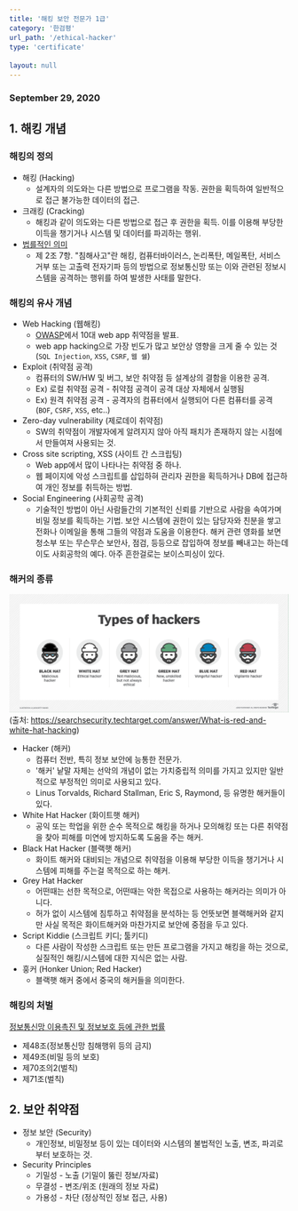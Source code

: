 ```yaml
---
title: '해킹 보안 전문가 1급'
category: '한검평'
url_path: '/ethical-hacker'
type: 'certificate'

layout: null
---
```


### September 29, 2020

## 1. 해킹 개념
### 해킹의 정의

+ 해킹 (Hacking)
  * 설계자의 의도와는 다른 방법으로 프로그램을 작동. 권한을 획득하여 일반적으로 접근 불가능한 데이터의 접근.
+ 크래킹 (Cracking)
  * 해킹과 같이 의도와는 다른 방법으로 접근 후 권한을 획득. 이를 이용해 부당한 이득을 챙기거나 시스템 및 데이터를 파괴하는 행위.
+ [법를적인 의미](http://www.law.go.kr/법령/정보통신망%20이용촉진%20및%20정보보호%20등에%20관한%20법률)
  * 제 2조 7항. "침해사고"란 해킹, 컴퓨터바이러스, 논리폭탄, 메일폭탄, 서비스 거부 또는 고출력 전자기파 등의 방법으로 정보통신망 또는 이와 관련된 정보시스템을 공격하는 행위를 하여 발생한 사태를 말한다.

### 해킹의 유사 개념
 + Web Hacking (웹해킹)
   * [OWASP](https://owasp.org/www-project-top-ten/)에서 10대 web app 취약점을 발표.
   * web app hacking으로 가장 빈도가 많고 보안상 영향을 크게 줄 수 있는 것 (`SQL Injection`, `XSS`, `CSRF`, `웹 쉘`)
 + Exploit (취약점 공격)
   * 컴퓨터의 SW/HW 및 버그, 보안 취약점 등 설계상의 결함을 이용한 공격.
   * Ex) 로컬 취약점 공격 - 취약점 공격이 공격 대상 자체에서 실행됨
   * Ex) 원격 취약점 공격 - 공격자의 컴퓨터에서 실행되어 다른 컴퓨터를 공격 (`BOF`, `CSRF`, `XSS`, etc..)
 + Zero-day vulnerability (제로데이 취약점)
   * SW의 취약점이 개발자에게 알려지지 않아 아직 패치가 존재하지 않는 시점에서 만들여져 사용되는 것.
 + Cross site scripting, XSS (사이트 간 스크립팅)
   * Web app에서 많이 나타나는 취약점 중 하나.
   * 웹 페이지에 악성 스크립트를 삽입하혀 관리자 권한을 획득하거나 DB에 접근하여 개인 정보를 취득하는 방법.
 + Social Engineering (사회공학 공격)
   * 기술적인 방법이 아닌 사람들간의 기본적인 신뢰를 기반으로 사람을 속여가며 비밀 정보를 획득하는 기법. 보안 시스템에 권한이 있는 담당자와 친분을 쌓고 전화나 이메일을 통해 그들의 약점과 도움을 이용한다. 해커 관련 영화를 보면 청소부 또는 무슨무슨 보안사, 점검, 등등으로 잡입하여 정보를 빼내고는 하는데 이도 사회공학의 예다. 아주 흔한걸로는 보이스피싱이 있다.

### 해커의 종류
<img src="/assets/images/types-of-hackers.png" width="800px"/> (출처: https://searchsecurity.techtarget.com/answer/What-is-red-and-white-hat-hacking)
+ Hacker (해커)
  * 컴퓨터 전반, 특히 정보 보안에 능통한 전문가.
  * '해커' 낱말 자체는 선악의 개념이 없는 가치중립적 의미를 가지고 있지만 일반적으로 부정적인 의미로 사용되고 있다.
  * Linus Torvalds, Richard Stallman, Eric S, Raymond, 등 유명한 해커들이 있다.
+ White Hat Hacker (화이트햇 해커)
  * 공익 또는 학업을 위한 순수 목적으로 해킹을 하거나 모의해킹 또는 다른 취약점을 찾아 피해를 미연에 방지하도록 도움을 주는 해커.  
+ Black Hat Hacker (블랙햇 해커)
  * 화이트 해커와 대비되는 개념으로 취약점을 이용해 부당한 이득을 챙기거나 시스템에 피해를 주는걸 목적으로 하는 해커.
+ Grey Hat Hacker
  * 어떤때는 선한 목적으로, 어떤때는 악한 목접으로 사용하는 해커라는 의미가 아니다. 
  * 허가 없이 시스템에 침투하고 취약점을 분석하는 등 언뜻보면 블랙해커와 같지만 사실 목적은 화이트해커와 마찬가지로 보안에 중점을 두고 있다.
+ Script Kiddie (스크립트 키디; 툴키디)
  * 다른 사람이 작성한 스크립트 또는 만든 프로그램을 가지고 해킹을 하는 것으로, 실질적인 해킹/시스템에 대한 지식은 없는 사람.
+ 훙커 (Honker Union; Red Hacker)
  * 블랙햇 해커 중에서 중국의 해커들을 의미한다.

### 해킹의 처벌
[정보통신망 이용촉진 및 정보보호 등에 관한 법률](http://www.law.go.kr/법령/정보통신망%20이용촉진%20및%20정보보호%20등에%20관한%20법률)
- 제48조(정보통신망 침해행위 등의 금지)
- 제49조(비밀 등의 보호)
- 제70조의2(벌칙)
- 제71조(벌칙)

## 2. 보안 취약점
- 정보 보안 (Security)
  * 개인정보, 비밀정보 등이 있는 데이터와 시스템의 불법적인 노출, 변조, 파괴로부터 보호하는 것.
- Security Principles
  * 기밀성 - 노출 (기밀이 뚫린 정보/자료)
  * 무결성 - 변조/위조 (원래의 정보 자료)
  * 가용성 - 차단 (정상적인 정보 접근, 사용)